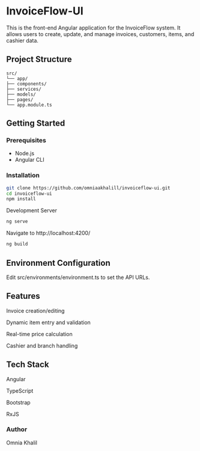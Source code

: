 # InvoiceFlow-UI

This is the front-end Angular application for the InvoiceFlow system. It allows users to create, update, and manage invoices, customers, items, and cashier data.

## Project Structure
```
src/
└── app/
├── components/
├── services/
├── models/
├── pages/
└── app.module.ts
````



## Getting Started

### Prerequisites

- Node.js
- Angular CLI

### Installation

```bash
git clone https://github.com/omniaakhalill/invoiceflow-ui.git
cd invoiceflow-ui
npm install
```
Development Server

```bash
ng serve
```
Navigate to http://localhost:4200/


```bash
ng build
```

## Environment Configuration
Edit src/environments/environment.ts to set the API URLs.

## Features
Invoice creation/editing

Dynamic item entry and validation

Real-time price calculation

Cashier and branch handling

## Tech Stack
Angular

TypeScript

Bootstrap

RxJS

### Author
Omnia Khalil
